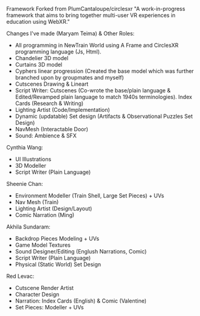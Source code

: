 Framework Forked from PlumCantaloupe/circlesxr
"A work-in-progress framework that aims to bring together multi-user VR experiences in education using WebXR."

Changes I've made (Maryam Teima) & Other Roles: 
- All programming in NewTrain World using A Frame and CirclesXR programming language (Js, Html). 
- Chandelier 3D model
- Curtains 3D model 
- Cyphers linear progression (Created the base model which was further branched upon by groupmates and myself)
- Cutscenes Drawing & Lineart  
- Script Writer: Cutscenes (Co-wrote the base/plain language & Edited/Revamped plain language to match 1940s terminologies). Index Cards (Research & Writing)
- Lighting Artist (Code/Implementation)
- Dynamic (updatable) Set design (Artifacts & Observational Puzzles Set Design)
- NavMesh (Interactable Door)
- Sound: Ambience & SFX

Cynthia Wang:
- UI Illustrations 
- 3D Modeller
- Script Writer (Plain Language)

Sheenie Chan:
- Environment Modeller (Train Shell, Large Set Pieces) + UVs 
- Nav Mesh (Train)
- Lighting Artist (Design/Layout)
- Comic Narration (Ming)

Akhila Sundaram:
- Backdrop Pieces Modeling + UVs
- Game Model Textures
- Sound Designer/Editing (Englush Narrations, Comic)
- Script Writer (Plain Language)
- Physical (Static World) Set Design

Red Levac:
- Cutscene Render Artist
- Character Design
- Narration: Index Cards (English) & Comic (Valentine)
- Set Pieces: Modeller + UVs

